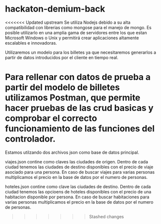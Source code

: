 # hackaton-demium-back

<<<<<<< Updated upstream
Se utiliza Nodejs debido a su alta compatibilidad con librerias como mongose para el manejo de mongo. Es posible utilizarlo en una amplia gama de servidores entre los que estan Microsoft Windows o Unix y permitirá crear aplicaciones altamente escalables e innovadoras.

Utilizaremos un modelo para los billetes ya que necesitaremos generarlos a partir de datos introducidos por el cliente en tiempo real.

Para rellenar con datos de prueba a partir del modelo de billetes utilizamos Postman, que permite hacer pruebas de las crud basicas y comprobar el correcto funcionamiento de las funciones del controlador.
=======
Estamos utilzando dos archivos json como base de datos principal.

viajes.json contine como claves las ciudades de origen. Dentro de cada ciudad tenemos las ciudades de destino disponibles con el precio de viaje asociado para una persona. En caso de buscar viajes para varias personas multiplicamos el precio en la base de datos por el numero de personas.

hoteles.json contine como clave las ciudades de destino. Dentro de cada ciudad tenemos las opcioens de hoteles disponibles con el precio de una habitacion disponible por persona. En caso de buscar habitaciones para varias personas multiplicamos el precio en la base de datos por el numero de personas.

>>>>>>> Stashed changes
